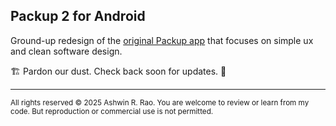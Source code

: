 ## Packup 2 for Android

Ground-up redesign of the [original Packup app](https://github.com/ashwinravrao/Packup) that focuses on simple ux and clean software design.


🏗️ Pardon our dust. Check back soon for updates. 🧱

---

<sub>
All rights reserved © 2025 Ashwin R. Rao.
You are welcome to review or learn from my code.
But reproduction or commercial use is not permitted.
</sub>
